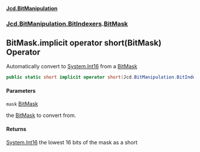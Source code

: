 #### [Jcd.BitManipulation](index.md 'index')
### [Jcd.BitManipulation.BitIndexers](Jcd.BitManipulation.BitIndexers.md 'Jcd.BitManipulation.BitIndexers').[BitMask](Jcd.BitManipulation.BitIndexers.BitMask.md 'Jcd.BitManipulation.BitIndexers.BitMask')

## BitMask.implicit operator short(BitMask) Operator

Automatically convert to [System.Int16](https://docs.microsoft.com/en-us/dotnet/api/System.Int16 'System.Int16') from a [BitMask](Jcd.BitManipulation.BitIndexers.BitMask.md 'Jcd.BitManipulation.BitIndexers.BitMask')

```csharp
public static short implicit operator short(Jcd.BitManipulation.BitIndexers.BitMask mask);
```
#### Parameters

<a name='Jcd.BitManipulation.BitIndexers.BitMask.op_Implicitshort(Jcd.BitManipulation.BitIndexers.BitMask).mask'></a>

`mask` [BitMask](Jcd.BitManipulation.BitIndexers.BitMask.md 'Jcd.BitManipulation.BitIndexers.BitMask')

the [BitMask](Jcd.BitManipulation.BitIndexers.BitMask.md 'Jcd.BitManipulation.BitIndexers.BitMask') to convert from.

#### Returns
[System.Int16](https://docs.microsoft.com/en-us/dotnet/api/System.Int16 'System.Int16')
the lowest 16 bits of the mask as a short